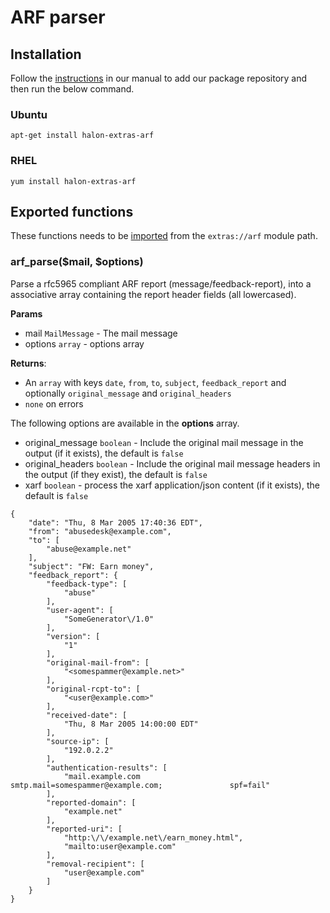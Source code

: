 # ARF parser

## Installation

Follow the [instructions](https://docs.halon.io/manual/comp_install.html#installation) in our manual to add our package repository and then run the below command.

### Ubuntu

```
apt-get install halon-extras-arf
```

### RHEL

```
yum install halon-extras-arf
```

## Exported functions

These functions needs to be [imported](https://docs.halon.io/hsl/structures.html#import) from the `extras://arf` module path.

### arf_parse($mail, $options)

Parse a rfc5965 compliant ARF report (message/feedback-report), into a associative array containing the report header fields (all lowercased).

**Params**

- mail `MailMessage` - The mail message
- options `array` - options array

**Returns**:
* An `array` with keys `date`, `from`, `to`, `subject`, `feedback_report` and optionally `original_message` and `original_headers`
* `none` on errors

The following options are available in the **options** array.

- original_message `boolean` - Include the original mail message in the output (if it exists), the default is `false`
- original_headers `boolean` - Include the original mail message headers in the output (if they exist), the default is `false`
- xarf `boolean` - process the xarf application/json content (if it exists), the default is `false`

```
{
	"date": "Thu, 8 Mar 2005 17:40:36 EDT",
	"from": "abusedesk@example.com",
	"to": [
		"abuse@example.net"
	],
	"subject": "FW: Earn money",
	"feedback_report": {
		"feedback-type": [
			"abuse"
		],
		"user-agent": [
			"SomeGenerator\/1.0"
		],
		"version": [
			"1"
		],
		"original-mail-from": [
			"<somespammer@example.net>"
		],
		"original-rcpt-to": [
			"<user@example.com>"
		],
		"received-date": [
			"Thu, 8 Mar 2005 14:00:00 EDT"
		],
		"source-ip": [
			"192.0.2.2"
		],
		"authentication-results": [
			"mail.example.com               smtp.mail=somespammer@example.com;               spf=fail"
		],
		"reported-domain": [
			"example.net"
		],
		"reported-uri": [
			"http:\/\/example.net\/earn_money.html",
			"mailto:user@example.com"
		],
		"removal-recipient": [
			"user@example.com"
		]
	}
}
```
